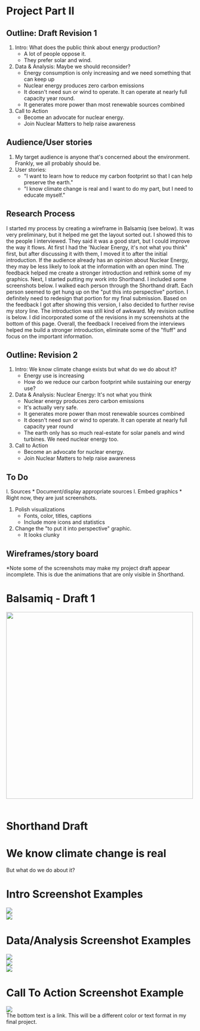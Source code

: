 # Project Part II
## Outline: Draft Revision 1
  1. Intro:  What does the public think about energy production?
      * A lot of people oppose it. 
      * They prefer solar and wind.
  1. Data & Analysis: Maybe we should reconsider?
      * Energy consumption is only increasing and we need something that can keep up
      * Nuclear energy produces zero carbon emissions
      * It doesn't need sun or wind to operate. It can operate at nearly full capacity year round.
      * It generates more power than most renewable sources combined
  1. Call to Action
      * Become an advocate for nuclear energy. 
      * Join Nuclear Matters to help raise awareness

## Audience/User stories
  1. My target audience is anyone that's concerned about the environment. Frankly, we all probably should be.
  1. User stories:
      *   "I want to learn how to reduce my carbon footprint so that I can help preserve the earth."
      *   "I know climate change is real and I want to do my part, but I need to educate myself."

## Research Process
I started my process by creating a wireframe in Balsamiq (see below). It was very preliminary, but it helped me get the layout sorted out. I showed this to the people I interviewed. They said it was a good start, but I could improve the way it flows. At first I had the 'Nuclear Energy, it's not what you think" first, but after discussing it with them, I moved it to after the initial introduction. If the audience already has an opinion about Nuclear Energy, they may be less likely to look at the information with an open mind. The feedback helped me create a stronger introduction and rethink some of my graphics. Next, I started putting my work into Shorthand. I included some screenshots below. I walked each person through the Shorthand draft. Each person seemed to get hung up on the "put this into perspective" portion. I definitely need to redesign that portion for my final submission. Based on the feedback I got after showing this version, I also decided to further revise my story line. The introduction was still kind of awkward. My revision outline is below. I did incorporated some of the revisions in my screenshots at the bottom of this page. Overall, the feedback I received from the interviews helped me build a stronger introduction, eliminate some of the "fluff" and focus on the important information.

## Outline: Revision 2
   1. Intro:  We know climate change exists but what do we do about it?
      * Energy use is increasing
      * How do we reduce our carbon footprint while sustaining our energy use?
   1. Data & Analysis: Nuclear Energy: It's not what you think
      * Nuclear energy produces zero carbon emissions
      * It's actually very safe.
      * It generates more power than most renewable sources combined
      * It doesn't need sun or wind to operate. It can operate at nearly full capacity year round
      * The earth only has so much real-estate for solar panels and wind turbines. We need nuclear energy too.
  1. Call to Action
      * Become an advocate for nuclear energy. 
      * Join Nuclear Matters to help raise awareness

## To Do
  l. Sources
      * Document/display appropriate sources 
  l. Embed graphics 
      * Right now, they are just screenshots.
  1. Polish visualizations
      *  Fonts, color, titles, captions
      *  Include more icons and statistics
  1. Change the "to put it into perspective" graphic. 
      * It looks clunky
 
## Wireframes/story board
*Note some of the screenshots may make my project draft appear incomplete. This is due the animations that are only visible in Shorthand.<br>

# Balsamiq - Draft 1
<img src="https://github.com/stburke-cmu/burke-samantha-portfolio/blob/main/images/Wireframe sample.png?raw=true" width="500"><br>
<br>

# Shorthand Draft
<script src="https://embed.shorthand.com/embed_9.js"></script>
<div data-shorthand-embed="carnegiemellon.shorthandstories.com/rethinkenergy/"><h1>We know climate change is real</h1><p>But what do we do about it?</p></div>


# Intro Screenshot Examples 
<img src="https://github.com/stburke-cmu/burke-samantha-portfolio/blob/main/images/intro_slide.JPG?raw=true"><br>
<img src="https://github.com/stburke-cmu/burke-samantha-portfolio/blob/main/images/Intro.JPG?raw=true"><br>

# Data/Analysis Screenshot Examples 
<img src="https://github.com/stburke-cmu/burke-samantha-portfolio/blob/main/images/data.JPG?raw=true"><br>
<img src="https://github.com/stburke-cmu/burke-samantha-portfolio/blob/main/images/data2.JPG?raw=true"><br>
<img src="https://github.com/stburke-cmu/burke-samantha-portfolio/blob/main/images/data3.JPG?raw=true"><br>
# Call To Action Screenshot Example
<img src="https://github.com/stburke-cmu/burke-samantha-portfolio/blob/main/images/call to action.JPG?raw=true"><br>
The bottom text is a link. This will be a different color or text format in my final project. 


